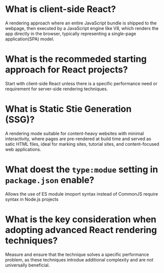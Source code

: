 # What is client-side React?

A rendering approach where an entire JavaScript bundle is shipped to the webpage, then executed by a JavaScript engine like V8, which renders the app directly in the browser, typically representing a single-page application(SPA) model.

# What is the recommeded starting approach for React projects?

Start with client-side React unless there is a specific performance need or requirement for server-side rendering techniques.

# What is Static Stie Generation (SSG)?

A rendering mode suitable for content-heavy websites with minimal interactivity, where pages are pre-rendered at build time and served as satic HTML files, ideal for marking sites, tutorial sites, and content-focused web applications.

# What doest the `type:modue` setting in `package.json` enable?

Allows the use of ES module imoport syntax instead of CommonJS require syntax in Node.js projects

# What is the key consideration when adopting advanced React rendering techniques?

Measure and ensure that the technique solves a specific performance problem, as these techniques introdue additional complexity and are not universally beneficial.
